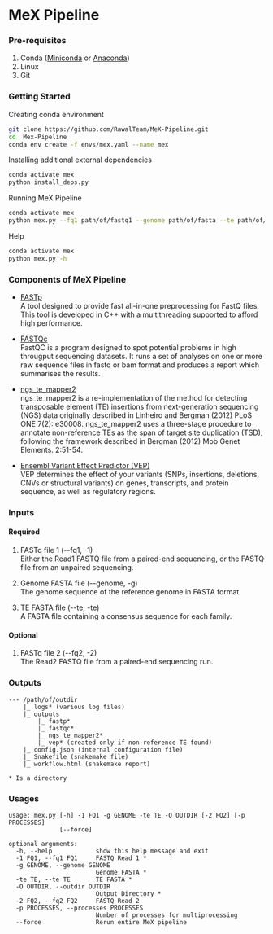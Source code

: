 # MeX Pipeline

### Pre-requisites
1. Conda (<a href="https://docs.conda.io/en/latest/miniconda.html">Miniconda</a> or <a href="https://www.anaconda.com/products/individual">Anaconda</a>)
2. Linux
3. Git

### Getting Started
Creating conda environment
```bash
git clone https://github.com/RawalTeam/MeX-Pipeline.git
cd  Mex-Pipeline
conda env create -f envs/mex.yaml --name mex
```

Installing additional external dependencies
```bash
conda activate mex
python install_deps.py
```

Running MeX Pipeline
```bash
conda activate mex
python mex.py --fq1 path/of/fastq1 --genome path/of/fasta --te path/of/fasta --outdir path/of/output_folder -p 2
```

Help
```bash
conda activate mex
python mex.py -h
```

### Components of MeX Pipeline
* <a href="https://github.com/OpenGene/fastp">FASTp</a>\
A tool designed to provide fast all-in-one preprocessing for FastQ files. This tool is developed in C++ with a multithreading supported to afford high performance.

* <a href="https://github.com/s-andrews/FastQC">FASTQc</a>\
FastQC is a program designed to spot potential problems in high througput sequencing datasets. It runs a set of analyses on one or more raw sequence files in fastq or bam format and produces a report which summarises the results.

* <a href="https://github.com/bergmanlab/ngs_te_mapper2">ngs_te_mapper2</a>\
ngs_te_mapper2 is a re-implementation of the method for detecting transposable element (TE) insertions from next-generation sequencing (NGS) data originally described in Linheiro and Bergman (2012) PLoS ONE 7(2): e30008. ngs_te_mapper2 uses a three-stage procedure to annotate non-reference TEs as the span of target site duplication (TSD), following the framework described in Bergman (2012) Mob Genet Elements. 2:51-54.
  
* <a href="https://www.ensembl.org/vep">Ensembl Variant Effect Predictor (VEP)</a>\
VEP determines the effect of your variants (SNPs, insertions, deletions, CNVs or structural variants) on genes, transcripts, and protein sequence, as well as regulatory regions.

### Inputs
#### Required
1. FASTq file 1 (--fq1, -1)\
Either the Read1 FASTQ file from a paired-end sequencing, or the FASTQ file from an unpaired sequencing.
   
2. Genome FASTA file (--genome, -g)\
The genome sequence of the reference genome in FASTA format.

3. TE FASTA file (--te, -te)\
A FASTA file containing a consensus sequence for each family.
   
#### Optional
1. FASTq file 2 (--fq2, -2)\
The Read2 FASTQ file from a paired-end sequencing run.
   
### Outputs
    --- /path/of/outdir
        |_ logs* (various log files)
        |_ outputs
            |_ fastp*
            |_ fastqc*
            |_ ngs_te_mapper2*
            |_ vep* (created only if non-reference TE found)
        |_ config.json (internal configuration file)
        |_ Snakefile (snakemake file)
        |_ workflow.html (snakemake report)
    
    * Is a directory

### Usages
```
usage: mex.py [-h] -1 FQ1 -g GENOME -te TE -O OUTDIR [-2 FQ2] [-p PROCESSES]
              [--force]

optional arguments:
  -h, --help            show this help message and exit
  -1 FQ1, --fq1 FQ1     FASTQ Read 1 *
  -g GENOME, --genome GENOME
                        Genome FASTA *
  -te TE, --te TE       TE FASTA *
  -O OUTDIR, --outdir OUTDIR
                        Output Directory *
  -2 FQ2, --fq2 FQ2     FASTQ Read 2
  -p PROCESSES, --processes PROCESSES
                        Number of processes for multiprocessing
  --force               Rerun entire MeX pipeline

```